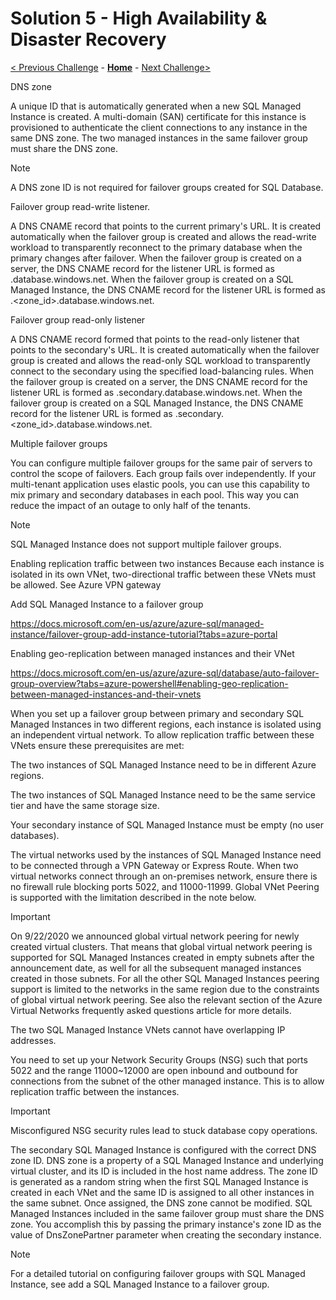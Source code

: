 # Solution 5 - High Availability & Disaster Recovery

[< Previous Challenge](./Solution04.md) - **[Home](README.md)** - [Next Challenge>](./Solution06.md)

DNS zone

A unique ID that is automatically generated when a new SQL Managed Instance is created. A multi-domain (SAN) certificate for this instance is provisioned to authenticate the client connections to any instance in the same DNS zone. The two managed instances in the same failover group must share the DNS zone.

 Note

A DNS zone ID is not required for failover groups created for SQL Database.

Failover group read-write listener.

A DNS CNAME record that points to the current primary's URL. It is created automatically when the failover group is created and allows the read-write workload to transparently reconnect to the primary database when the primary changes after failover. When the failover group is created on a server, the DNS CNAME record for the listener URL is formed as <fog-name>.database.windows.net. When the failover group is created on a SQL Managed Instance, the DNS CNAME record for the listener URL is formed as <fog-name>.<zone_id>.database.windows.net.

Failover group read-only listener

A DNS CNAME record formed that points to the read-only listener that points to the secondary's URL. It is created automatically when the failover group is created and allows the read-only SQL workload to transparently connect to the secondary using the specified load-balancing rules. When the failover group is created on a server, the DNS CNAME record for the listener URL is formed as <fog-name>.secondary.database.windows.net. When the failover group is created on a SQL Managed Instance, the DNS CNAME record for the listener URL is formed as <fog-name>.secondary.<zone_id>.database.windows.net.
  
 Multiple failover groups

You can configure multiple failover groups for the same pair of servers to control the scope of failovers. Each group fails over independently. If your multi-tenant application uses elastic pools, you can use this capability to mix primary and secondary databases in each pool. This way you can reduce the impact of an outage to only half of the tenants.

 Note

SQL Managed Instance does not support multiple failover groups.


Enabling replication traffic between two instances
Because each instance is isolated in its own VNet, two-directional traffic between these VNets must be allowed. See Azure VPN gateway

Add SQL Managed Instance to a failover group

https://docs.microsoft.com/en-us/azure/azure-sql/managed-instance/failover-group-add-instance-tutorial?tabs=azure-portal

Enabling geo-replication between managed instances and their VNet

https://docs.microsoft.com/en-us/azure/azure-sql/database/auto-failover-group-overview?tabs=azure-powershell#enabling-geo-replication-between-managed-instances-and-their-vnets

When you set up a failover group between primary and secondary SQL Managed Instances in two different regions, each instance is isolated using an independent virtual network. To allow replication traffic between these VNets ensure these prerequisites are met:

The two instances of SQL Managed Instance need to be in different Azure regions.

The two instances of SQL Managed Instance need to be the same service tier and have the same storage size.

Your secondary instance of SQL Managed Instance must be empty (no user databases).

The virtual networks used by the instances of SQL Managed Instance need to be connected through a VPN Gateway or Express Route. When two virtual networks connect through an on-premises network, ensure there is no firewall rule blocking ports 5022, and 11000-11999. Global VNet Peering is supported with the limitation described in the note below.

 Important

On 9/22/2020 we announced global virtual network peering for newly created virtual clusters. That means that global virtual network peering is supported for SQL Managed Instances created in empty subnets after the announcement date, as well for all the subsequent managed instances created in those subnets. For all the other SQL Managed Instances peering support is limited to the networks in the same region due to the constraints of global virtual network peering. See also the relevant section of the Azure Virtual Networks frequently asked questions article for more details.

The two SQL Managed Instance VNets cannot have overlapping IP addresses.

You need to set up your Network Security Groups (NSG) such that ports 5022 and the range 11000~12000 are open inbound and outbound for connections from the subnet of the other managed instance. This is to allow replication traffic between the instances.

 Important

Misconfigured NSG security rules lead to stuck database copy operations.

The secondary SQL Managed Instance is configured with the correct DNS zone ID. DNS zone is a property of a SQL Managed Instance and underlying virtual cluster, and its ID is included in the host name address. The zone ID is generated as a random string when the first SQL Managed Instance is created in each VNet and the same ID is assigned to all other instances in the same subnet. Once assigned, the DNS zone cannot be modified. SQL Managed Instances included in the same failover group must share the DNS zone. You accomplish this by passing the primary instance's zone ID as the value of DnsZonePartner parameter when creating the secondary instance.

 Note

For a detailed tutorial on configuring failover groups with SQL Managed Instance, see add a SQL Managed Instance to a failover group.









